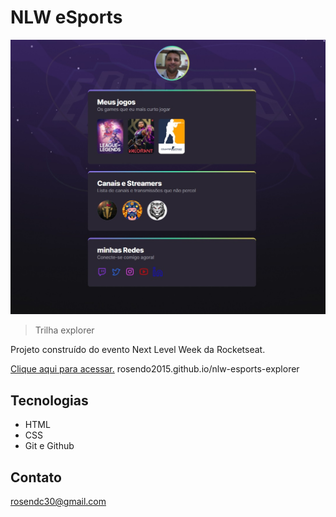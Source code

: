 # NLW eSports

![preview](./_github/preview.jpg)

> Trilha explorer

Projeto construído do evento Next Level Week da Rocketseat.

[Clique aqui para acessar.](https://rosendo2015.github.io/nlw-esports-explorer)
rosendo2015.github.io/nlw-esports-explorer

##  Tecnologias

- HTML
- CSS
- Git e Github

## Contato

rosendc30@gmail.com

